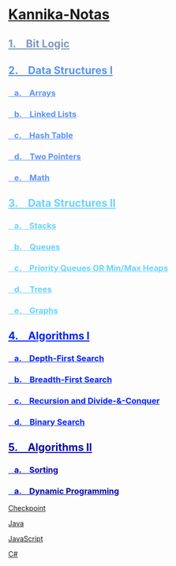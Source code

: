 # [Kannika-Notas](https://kannikakabilar.github.io/Kannika-Notas/)

<h2 style="color:#8096c2"><a href="Hardware_BitLogic/#bit-logic" style="color:#8096c2">1. &ensp; Bit Logic</a></h2>
<h2 style="color:#5c91fa"><a href="DataStructures/#data-structures-i" style="color:#5c91fa">2. &ensp; Data Structures I</a></h2>
<h3 style="color:#5c91fa"><a href="DataStructures/#arrays" style="color:#5c91fa">&ensp; a. &ensp; Arrays</a></h3>
<h3 style="color:#5c91fa"><a href="DataStructures/#linked-lists" style="color:#5c91fa">&ensp; b. &ensp; Linked Lists</a></h3>
<h3 style="color:#5c91fa"><a href="DataStructures/#hash-table" style="color:#5c91fa">&ensp; c. &ensp; Hash Table</a></h3>
<h3 style="color:#5c91fa"><a href="DataStructures/#two-pointers" style="color:#5c91fa">&ensp; d. &ensp; Two Pointers</a></h3>
<h3 style="color:#5c91fa"><a href="DataStructures/#math" style="color:#5c91fa">&ensp; e. &ensp; Math</a></h3>
<h2 style="color:#69d2ff"><a href="DataStructures2/#data-structures-ii" style="color:#69d2ff">3. &ensp; Data Structures II</a></h2>
<h3 style="color:#69d2ff"><a href="DataStructures2/#stacks" style="color:#69d2ff">&ensp; a. &ensp; Stacks</a></h3>
<h3 style="color:#69d2ff"><a href="DataStructures2/#queues" style="color:#69d2ff">&ensp; b. &ensp; Queues</a></h3>
<h3 style="color:#69d2ff"><a href="DataStructures2/#priority-queues-or-min-max-heaps" style="color:#69d2ff">&ensp; c. &ensp; Priority Queues OR Min/Max Heaps</a></h3>
<h3 style="color:#69d2ff"><a href="DataStructures2/#trees" style="color:#69d2ff">&ensp; d. &ensp; Trees</a></h3>
<h3 style="color:#69d2ff"><a href="DataStructures2/#graphs" style="color:#69d2ff">&ensp; e. &ensp; Graphs</a></h3>
<h2 style="color:#0223f7"><a href="Algorithms/#algorithms" style="color:#0223f7">4. &ensp; Algorithms I</a></h2>
<h3 style="color:#0223f7"><a href="Algorithms/#depth-first-search" style="color:#0223f7">&ensp; a. &ensp; Depth-First Search</a></h3>
<h3 style="color:#0223f7"><a href="Algorithms/#breadth-first-search" style="color:#0223f7">&ensp; b. &ensp; Breadth-First Search</a></h3>
<h3 style="color:#0223f7"><a href="Algorithms/#recursion-and-divide-conquer" style="color:#0223f7">&ensp; c. &ensp; Recursion and Divide-&-Conquer</a></h3>
<h3 style="color:#0223f7"><a href="Algorithms/#binary-search" style="color:#0223f7">&ensp; d. &ensp; Binary Search</a></h3>
<h2 style="color:#0303ad"><a href="Algorithms2/#algorithms-ii" style="color:#0303ad">5. &ensp; Algorithms II</a></h2>
<h3 style="color:#0303ad"><a href="Algorithms2/#sorting" style="color:#0303ad">&ensp; a. &ensp; Sorting</a></h3>
<h3 style="color:#0303ad"><a href="Algorithms2/#dynamic-programming" style="color:#0303ad">&ensp; a. &ensp; Dynamic Programming</a></h3>

[Checkpoint](https://kannikakabilar.github.io/Kannika-Notas/Checkpoint/)

[Java](https://kannikakabilar.github.io/Kannika-Notas/Java/)

[JavaScript](https://kannikakabilar.github.io/Kannika-Notas/JavaScript/)

[C#](https://kannikakabilar.github.io/Kannika-Notas/C%23/)

<!--
[Hardware_BitLogic](https://kannikakabilar.github.io/Kannika-Notas/Hardware_BitLogic/)

[Data Structures](https://kannikakabilar.github.io/Kannika-Notas/DataStructures/)

[Data Structures 2](https://kannikakabilar.github.io/Kannika-Notas/DataStructures2/)

[Algorithms](https://kannikakabilar.github.io/Kannika-Notas/Algorithms/)
-->













